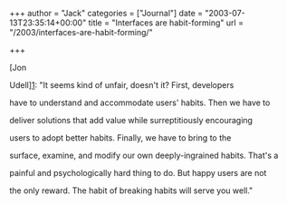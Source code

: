 +++
author = "Jack"
categories = ["Journal"]
date = "2003-07-13T23:35:14+00:00"
title = "Interfaces are habit-forming"
url = "/2003/interfaces-are-habit-forming/"

+++

[Jon
  

  
Udell][1]: "It seems kind of unfair, doesn't it? First, developers
  

  
have to understand and accommodate users' habits. Then we have to
  

  
deliver solutions that add value while surreptitiously encouraging
  

  
users to adopt better habits. Finally, we have to bring to the
  

  
surface, examine, and modify our own deeply-ingrained habits. That's a
  

  
painful and psychologically hard thing to do. But happy users are not
  

  
the only reward. The habit of breaking habits will serve you well."

 [1]: //www.infoworld.com/article/03/05/09/19OPstrategic_1.html"